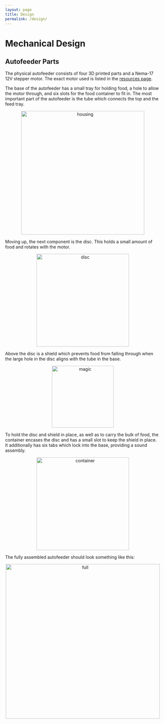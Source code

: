 ```yaml
---
layout: page
title: Design
permalink: /design/
---
```


# Mechanical Design

## Autofeeder Parts

The physical autofeeder consists of four 3D printed parts and a Nema-17 12V stepper motor. The exact motor used is listed in the [resources page](https://cturek.github.io/E155-Autofeeder/resources/).

The base of the autofeeder has a small tray for holding food, a hole to allow the motor through, and six slots for the food container to fit in. The most important part of the autofeeder is the tube which connects the top and the feed tray. 

<div style="text-align: center">
  <img src="../assets/img/housing.png" alt="housing" width="400" />
</div>

Moving up, the next component is the disc. This holds a small amount of food and rotates with the motor.

<div style="text-align: center">
  <img src="../assets/img/disc.png" alt="disc" width="300" />
</div>

Above the disc is a shield which prevents food from falling through when the large hole in the disc aligns with the tube in the base.

<div style="text-align: center">
  <img src="../assets/img/magic.png" alt="magic" width="200" />
</div>

To hold the disc and shield in place, as well as to carry the bulk of food, the container encases the disc and has a small slot to keep the shield in place. It additionally has six tabs which lock into the base, providing a sound assembly.

<div style="text-align: center">
  <img src="../assets/img/container.png" alt="container" width="300" />
</div>

The fully assembled autofeeder should look something like this:

<div style="text-align: center">
  <img src="../assets/img/autofeeder.png" alt="full" width="500" />
</div>

